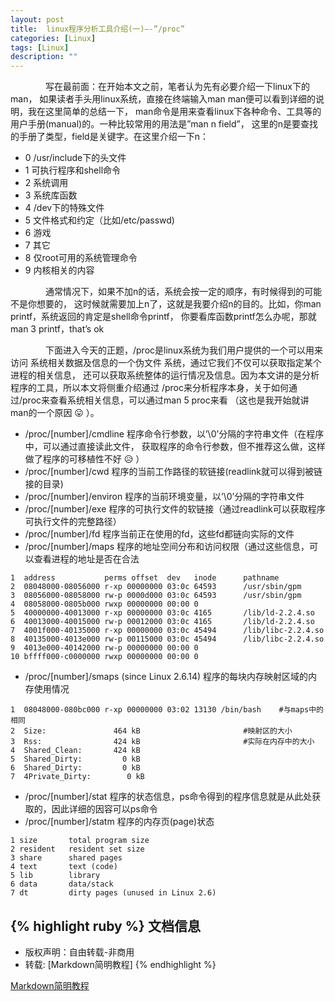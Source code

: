 ```yaml
---
layout: post
title:  linux程序分析工具介绍(一)—-”/proc”
categories: [Linux]
tags: [Linux]
description: ""
---
```


&emsp;&emsp;&emsp;&emsp;写在最前面：在开始本文之前，笔者认为先有必要介绍一下linux下的man，
如果读者手头用linux系统，直接在终端输入man man便可以看到详细的说明，我在这里简单的总结一下，
man命令是用来查看linux下各种命令、工具等的用户手册(manual)的。一种比较常用的用法是”man n field”，
这里的n是要查找的手册了类型，field是关键字。在这里介绍一下n：

* 0 /usr/include下的头文件
* 1 可执行程序和shell命令
* 2 系统调用
* 3 系统库函数
* 4 /dev下的特殊文件
* 5 文件格式和约定（比如/etc/passwd)
* 6 游戏
* 7 其它
* 8 仅root可用的系统管理命令
* 9 内核相关的内容

&emsp;&emsp;&emsp;&emsp;通常情况下，如果不加n的话，系统会按一定的顺序，有时候得到的可能不是你想要的，
这时候就需要加上n了，这就是我要介绍n的目的。比如，你man printf，系统返回的肯定是shell命令printf，
你要看库函数printf怎么办呢，那就man 3 printf，that’s ok

&emsp;&emsp;&emsp;&emsp;下面进入今天的正题，/proc是linux系统为我们用户提供的一个可以用来访问
系统相关数据及信息的一个伪文件 系统，通过它我们不仅可以获取指定某个进程的相关信息，
还可以获取系统整体的运行情况及信息。因为本文讲的是分析程序的工具，所以本文将侧重介绍通过
/proc来分析程序本身，关于如何通过/proc来查看系统相关信息，可以通过man 5 proc来看
（这也是我开始就讲man的一个原因 😛 ）。

* /proc/[number]/cmdline 程序命令行参数，以’\0’分隔的字符串文件（在程序中，可以通过直接读此文件，
获取程序的命令行参数，但不推荐这么做，这样做了程序的可移植性不好 😥 ）
* /proc/[number]/cwd     程序的当前工作路径的软链接(readlink就可以得到被链接的目录)
* /proc/[number]/environ 程序的当前环境变量，以’\0’分隔的字符串文件
* /proc/[number]/exe     程序的可执行文件的软链接（通过readlink可以获取程序可执行文件的完整路径）
* /proc/[number]/fd      程序当前正在使用的fd，这些fd都链向实际的文件
* /proc/[number]/maps    程序的地址空间分布和访问权限（通过这些信息，可以查看进程的地址是否在合法

```
1  address           perms offset  dev   inode      pathname
2  08048000-08056000 r-xp 00000000 03:0c 64593      /usr/sbin/gpm
3  08056000-08058000 rw-p 0000d000 03:0c 64593      /usr/sbin/gpm
4  08058000-0805b000 rwxp 00000000 00:00 0
5  40000000-40013000 r-xp 00000000 03:0c 4165       /lib/ld-2.2.4.so
6  40013000-40015000 rw-p 00012000 03:0c 4165       /lib/ld-2.2.4.so
7  4001f000-40135000 r-xp 00000000 03:0c 45494      /lib/libc-2.2.4.so
8  40135000-4013e000 rw-p 00115000 03:0c 45494      /lib/libc-2.2.4.so
9  4013e000-40142000 rw-p 00000000 00:00 0
10 bffff000-c0000000 rwxp 00000000 00:00 0
```

* /proc/[number]/smaps (since Linux 2.6.14) 程序的每块内存映射区域的内存使用情况

```
1  08048000-080bc000 r-xp 00000000 03:02 13130 /bin/bash    #与maps中的相同
2  Size:               464 kB                       #映射区的大小
3  Rss:                424 kB                       #实际在内存中的大小
4  Shared_Clean:       424 kB 
5  Shared_Dirty:         0 kB
6  Shared_Dirty:         0 kB
7  4Private_Dirty:        0 kB
```

* /proc/[number]/stat 程序的状态信息，ps命令得到的程序信息就是从此处获取的，因此详细的因容可以ps命令
* /proc/[number]/statm 程序的内存页(page)状态

```
1 size       total program size
2 resident   resident set size
3 share      shared pages
4 text       text (code)
5 lib        library
6 data       data/stack
7 dt         dirty pages (unused in Linux 2.6)
```

{% highlight ruby %}
文档信息
--------------
* 版权声明：自由转载-非商用
* 转载: [Markdown简明教程]
{% endhighlight %}

[Markdown简明教程](http://www.ruanyifeng.com/blog/2014/06/git_remote.html)

[jekyll]:      http://jekyllrb.com
[jekyll-gh]:   https://github.com/jekyll/jekyll
[jekyll-help]: https://github.com/jekyll/jekyll-help
